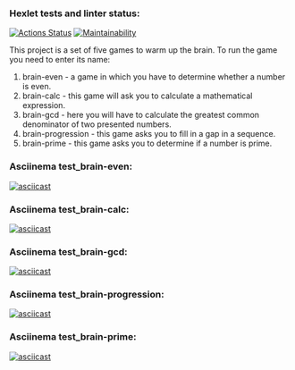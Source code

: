 ### Hexlet tests and linter status:
[![Actions Status](https://github.com/tema-offline/python-project-49/actions/workflows/hexlet-check.yml/badge.svg)](https://github.com/tema-offline/python-project-49/actions)
[![Maintainability](https://api.codeclimate.com/v1/badges/0489a6881d0f46403e7c/maintainability)](https://codeclimate.com/github/tema-offline/python-project-49/maintainability)


This project is a set of five games to warm up the brain. To run the game you need to enter its name:
1. brain-even - a game in which you have to determine whether a number is even.
2. brain-calc - this game will ask you to calculate a mathematical expression.
3. brain-gcd - here you will have to calculate the greatest common denominator of two presented numbers.
4. brain-progression - this game asks you to fill in a gap in a sequence.
5. brain-prime - this game asks you to determine if a number is prime.


### Asciinema test_brain-even:
[![asciicast](https://asciinema.org/a/dcLJitfWZHLzfxBBXvlVjlZj2.svg)](https://asciinema.org/a/dcLJitfWZHLzfxBBXvlVjlZj2)
### Asciinema test_brain-calc:
[![asciicast](https://asciinema.org/a/IB6bY7DKHiiEbFxEl6t0ktPQh.svg)](https://asciinema.org/a/IB6bY7DKHiiEbFxEl6t0ktPQh)
### Asciinema test_brain-gcd:
[![asciicast](https://asciinema.org/a/N1KJU9uC21WnekLQeRXNBlSwu.svg)](https://asciinema.org/a/N1KJU9uC21WnekLQeRXNBlSwu)
### Asciinema test_brain-progression:
[![asciicast](https://asciinema.org/a/p8mnwvULTXuW5sJTbS5G4sv3w.svg)](https://asciinema.org/a/p8mnwvULTXuW5sJTbS5G4sv3w)
### Asciinema test_brain-prime:
[![asciicast](https://asciinema.org/a/XHco478QN2zM8J77vXsUIbCuU.svg)](https://asciinema.org/a/XHco478QN2zM8J77vXsUIbCuU)